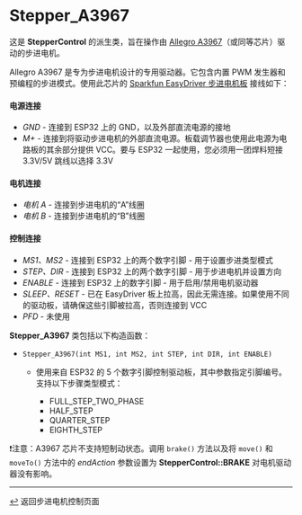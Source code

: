 # Stepper_A3967

这是 **StepperControl** 的派生类，旨在操作由 [Allegro A3967](https://cdn.sparkfun.com/datasheets/Robotics/A3967-Datasheet.pdf)（或同等芯片）驱动的步进电机。

Allegro A3967 是专为步进电机设计的专用驱动器。它包含内置 PWM 发生器和预编程的步进模式。使用此芯片的 [Sparkfun EasyDriver 步进电机板](https://learn.sparkfun.com/tutorials/easy-driver-hook-up-guide?_ga=2.152816825.1841726212.1688220137-156607829.1686369274) 接线如下：

#### **电源连接**
* *GND* - 连接到 ESP32 上的 GND，以及外部直流电源的接地
* *M+* - 连接到将驱动步进电机的外部直流电源。板载调节器也使用此电源为电路板的其余部分提供 VCC。要与 ESP32 一起使用，您必须用一团焊料短接 3.3V/5V 跳线以选择 3.3V
#### **电机连接**
* *电机 A* - 连接到步进电机的“A”线圈
* *电机 B* - 连接到步进电机的“B”线圈
#### **控制连接**
* *MS1、MS2* - 连接到 ESP32 上的两个数字引脚 - 用于设置步进类型模式
* *STEP、DIR* - 连接到 ESP32 上的两个数字引脚 - 用于步进电机并设置方向
* *ENABLE* - 连接到 ESP32 上的数字引脚 - 用于启用/禁用电机驱动器
* *SLEEP、RESET* - 已在 EasyDriver 板上拉高，因此无需连接。如果使用不同的驱动板，请确保这些引脚被拉高，否则连接到 VCC
* *PFD* - 未使用

**Stepper_A3967** 类包括以下构造函数：
* `Stepper_A3967(int MS1, int MS2, int STEP, int DIR, int ENABLE)`
  * 使用来自 ESP32 的 5 个数字引脚控制驱动板，其中参数指定引脚编号。支持以下步骤类型模式：

    * FULL_STEP_TWO_PHASE
    * HALF_STEP
    * QUARTER_STEP
    * EIGHTH_STEP

❗注意：A3967 芯片不支持短制动状态。调用 `brake()` 方法以及将 `move()` 和 `moveTo()` 方法中的 *endAction* 参数设置为 **StepperControl::BRAKE** 对电机驱动器没有影响。


---

[↩️](../Stepper.md) 返回步进电机控制页面
